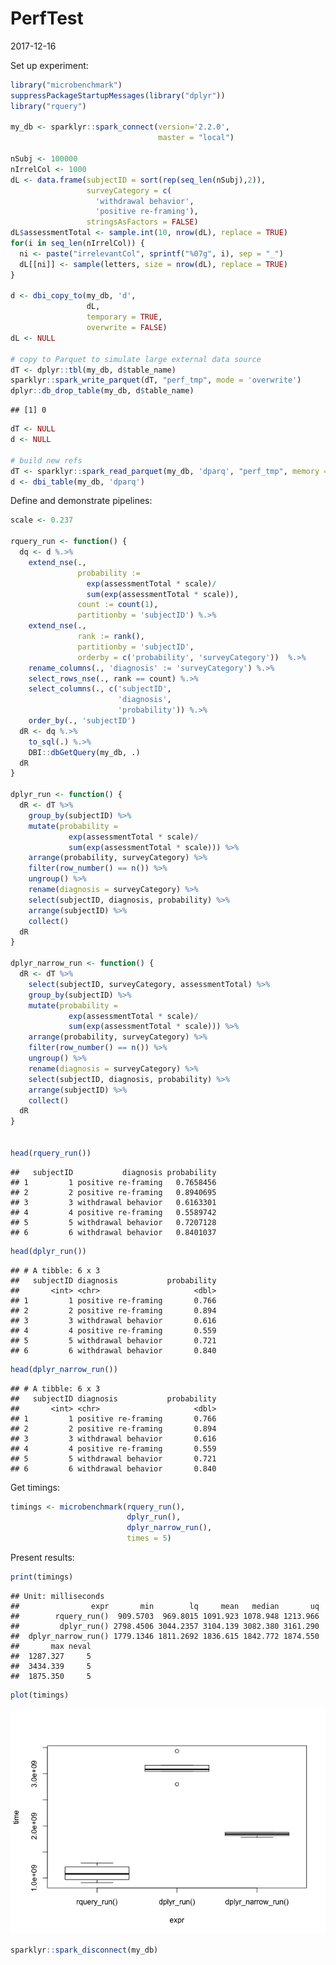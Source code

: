 PerfTest
================
2017-12-16

<!-- PerfTest.md is generated from PerfTest.Rmd. Please edit that file -->
Set up experiment:

``` r
library("microbenchmark")
suppressPackageStartupMessages(library("dplyr"))
library("rquery")

my_db <- sparklyr::spark_connect(version='2.2.0', 
                                 master = "local")

nSubj <- 100000
nIrrelCol <- 1000
dL <- data.frame(subjectID = sort(rep(seq_len(nSubj),2)),
                 surveyCategory = c(
                   'withdrawal behavior',
                   'positive re-framing'),
                 stringsAsFactors = FALSE)
dL$assessmentTotal <- sample.int(10, nrow(dL), replace = TRUE)
for(i in seq_len(nIrrelCol)) {
  ni <- paste("irrelevantCol", sprintf("%07g", i), sep = "_")
  dL[[ni]] <- sample(letters, size = nrow(dL), replace = TRUE)
}

d <- dbi_copy_to(my_db, 'd',
                 dL,
                 temporary = TRUE, 
                 overwrite = FALSE)
dL <- NULL

# copy to Parquet to simulate large external data source
dT <- dplyr::tbl(my_db, d$table_name)
sparklyr::spark_write_parquet(dT, "perf_tmp", mode = 'overwrite')
dplyr::db_drop_table(my_db, d$table_name)
```

    ## [1] 0

``` r
dT <- NULL
d <- NULL

# build new refs
dT <- sparklyr::spark_read_parquet(my_db, 'dparq', "perf_tmp", memory = FALSE)
d <- dbi_table(my_db, 'dparq')
```

Define and demonstrate pipelines:

``` r
scale <- 0.237

rquery_run <- function() {
  dq <- d %.>%
    extend_nse(.,
               probability :=
                 exp(assessmentTotal * scale)/
                 sum(exp(assessmentTotal * scale)),
               count := count(1),
               partitionby = 'subjectID') %.>%
    extend_nse(.,
               rank := rank(),
               partitionby = 'subjectID',
               orderby = c('probability', 'surveyCategory'))  %.>%
    rename_columns(., 'diagnosis' := 'surveyCategory') %.>%
    select_rows_nse(., rank == count) %.>%
    select_columns(., c('subjectID', 
                        'diagnosis', 
                        'probability')) %.>%
    order_by(., 'subjectID')
  dR <- dq %.>%
    to_sql(.) %.>%
    DBI::dbGetQuery(my_db, .) 
  dR
}

dplyr_run <- function() {
  dR <- dT %>%
    group_by(subjectID) %>%
    mutate(probability =
             exp(assessmentTotal * scale)/
             sum(exp(assessmentTotal * scale))) %>%
    arrange(probability, surveyCategory) %>%
    filter(row_number() == n()) %>%
    ungroup() %>%
    rename(diagnosis = surveyCategory) %>%
    select(subjectID, diagnosis, probability) %>%
    arrange(subjectID) %>% 
    collect()
  dR
}

dplyr_narrow_run <- function() {
  dR <- dT %>%
    select(subjectID, surveyCategory, assessmentTotal) %>%
    group_by(subjectID) %>%
    mutate(probability =
             exp(assessmentTotal * scale)/
             sum(exp(assessmentTotal * scale))) %>%
    arrange(probability, surveyCategory) %>%
    filter(row_number() == n()) %>%
    ungroup() %>%
    rename(diagnosis = surveyCategory) %>%
    select(subjectID, diagnosis, probability) %>%
    arrange(subjectID) %>% 
    collect()
  dR
}


head(rquery_run())
```

    ##   subjectID           diagnosis probability
    ## 1         1 positive re-framing   0.7658456
    ## 2         2 positive re-framing   0.8940695
    ## 3         3 withdrawal behavior   0.6163301
    ## 4         4 positive re-framing   0.5589742
    ## 5         5 withdrawal behavior   0.7207128
    ## 6         6 withdrawal behavior   0.8401037

``` r
head(dplyr_run())
```

    ## # A tibble: 6 x 3
    ##   subjectID diagnosis           probability
    ##       <int> <chr>                     <dbl>
    ## 1         1 positive re-framing       0.766
    ## 2         2 positive re-framing       0.894
    ## 3         3 withdrawal behavior       0.616
    ## 4         4 positive re-framing       0.559
    ## 5         5 withdrawal behavior       0.721
    ## 6         6 withdrawal behavior       0.840

``` r
head(dplyr_narrow_run())
```

    ## # A tibble: 6 x 3
    ##   subjectID diagnosis           probability
    ##       <int> <chr>                     <dbl>
    ## 1         1 positive re-framing       0.766
    ## 2         2 positive re-framing       0.894
    ## 3         3 withdrawal behavior       0.616
    ## 4         4 positive re-framing       0.559
    ## 5         5 withdrawal behavior       0.721
    ## 6         6 withdrawal behavior       0.840

Get timings:

``` r
timings <- microbenchmark(rquery_run(), 
                          dplyr_run(), 
                          dplyr_narrow_run(),
                          times = 5)
```

Present results:

``` r
print(timings)
```

    ## Unit: milliseconds
    ##                expr       min        lq     mean   median       uq
    ##        rquery_run()  909.5703  969.8015 1091.923 1078.948 1213.966
    ##         dplyr_run() 2798.4506 3044.2357 3104.139 3082.380 3161.290
    ##  dplyr_narrow_run() 1779.1346 1811.2692 1836.615 1842.772 1874.550
    ##       max neval
    ##  1287.327     5
    ##  3434.339     5
    ##  1875.350     5

``` r
plot(timings)
```

![](PerfTest_files/figure-markdown_github/present-1.png)

``` r
sparklyr::spark_disconnect(my_db)
```
